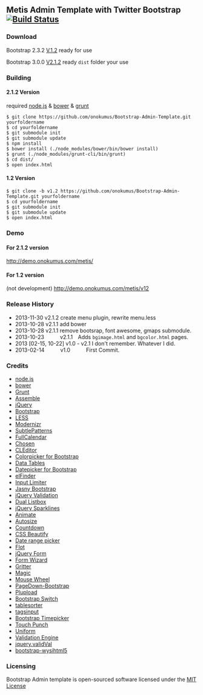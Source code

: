 Metis Admin Template with Twitter Bootstrap [![Build Status](https://travis-ci.org/onokumus/Bootstrap-Admin-Template.png)](http://travis-ci.org/onokumus/Bootstrap-Admin-Template)
------------------------------------------

### Download
Bootstrap 2.3.2 [V.1.2](https://github.com/onokumus/Bootstrap-Admin-Template/archive/v1.2.zip)
ready for use

Bootstrap 3.0.0 [V2.1.2](https://github.com/onokumus/Bootstrap-Admin-Template/archive/master.zip)
ready `dist` folder your use



### Building

#### 2.1.2 Version
required [node.js](http://nodejs.org/) & [bower](http://bower.io/) & [grunt](http://gruntjs.com/getting-started)

    $ git clone https://github.com/onokumus/Bootstrap-Admin-Template.git yourfoldername
    $ cd yourfoldername
    $ git submodule init
    $ git submodule update
    $ npm install
    $ bower install (./node_modules/bower/bin/bower install)
    $ grunt (./node_modules/grunt-cli/bin/grunt)
    $ cd dist/
    $ open index.html
    
#### 1.2 Version
    $ git clone -b v1.2 https://github.com/onokumus/Bootstrap-Admin-Template.git yourfoldername
    $ cd yourfoldername
    $ git submodule init
    $ git submodule update
    $ open index.html

### Demo

#### For 2.1.2 version
http://demo.onokumus.com/metis/

#### For 1.2 version 
(not development)
http://demo.onokumus.com/metis/v12

### Release History
 * 2013-11-30   v2.1.2 create menu plugin, rewrite menu.less
 * 2013-10-28   v2.1.1 add bower 
 * 2013-10-28   v2.1.1 remove bootsrap, font awesome, gmaps submodule.
 * 2013-10-23   v2.1.1 Adds `bgimage.html` and `bgcolor.html` pages.
 * 2013 [02-15, 10-22] v1.0 - v2.1 I don't remember. Whatever I did.
 * 2013-02-14   v1.0   First Commit.

### Credits
 * [node.js](http://nodejs.org/)
 * [bower](http://bower.io/)
 * [Grunt](http://gruntjs.com/)
 * [Assemble](http://assemble.io/)
 * [jQuery](http://jquery.com/)
 * [Bootstrap](http://getbootstrap.com/)
 * [LESS](http://lesscss.org/)
 * [Modernizr](http://modernizr.com/)
 * [SubtlePatterns](https://github.com/subtlepatterns/SubtlePatterns)
 * [FullCalendar](http://arshaw.com/fullcalendar/)
 * [Chosen](https://github.com/harvesthq/chosen)
 * [CLEditor](http://premiumsoftware.net/CLEditor)
 * [Colorpicker for Bootstrap](http://www.eyecon.ro/bootstrap-colorpicker/)
 * [Data Tables](http://www.datatables.net)
 * [Datepicker for Bootstrap](http://www.eyecon.ro/bootstrap-datepicker)
 * [elFinder](http://elfinder.org)
 * [Input Limiter](http://rustyjeans.com/jquery-plugins/input-limiter)
 * [Jasny Bootstrap](http://jasny.github.com/bootstrap)
 * [jQuery Validation](http://jqueryvalidation.org/)
 * [Dual Listbox](http://www.meadmiracle.com/dlb/DLBDocumentation.aspx)
 * [jQuery Sparklines](http://omnipotent.net/jquery.sparkline)
 * [Animate](https://daneden.me/animate/)
 * [Autosize](http://www.jacklmoore.com/autosize)
 * [Countdown](http://keith-wood.name/countdown.html)
 * [CSS Beautify](http://cssbeautify.com)
 * [Date range picker](https://github.com/dangrossman/bootstrap-daterangepicker)
 * [Flot](http://www.flotcharts.org)
 * [jQuery Form](http://jquery.malsup.com/form/)
 * [Form Wizard](http://thecodemine.org)
 * [Gritter](http://boedesign.com/blog/2009/07/11/growl-for-jquery-gritter/)
 * [Magic](http://www.minimamente.com/magic-css3-animations)
 * [Mouse Wheel](https://github.com/brandonaaron/jquery-mousewheel)
 * [PageDown-Bootstrap](https://github.com/samwillis/pagedown-bootstrap)
 * [Plupload](https://github.com/moxiecode/plupload)
 * [Bootstrap Switch](http://www.larentis.eu/switch/)
 * [tablesorter](http://tablesorter.com/)
 * [tagsinput](http://xoxco.com/projects/code/tagsinput/)
 * [Bootstrap Timepicker](http://jdewit.github.io/bootstrap-timepicker/)
 * [Touch Punch](http://touchpunch.furf.com/)
 * [Uniform](http://uniformjs.com/)
 * [Validation Engine](http://www.position-relative.net/)
 * [jquery.validVal](http://validval.frebsite.nl/)
 * [bootstrap-wysihtml5](http://jhollingworth.github.io/bootstrap-wysihtml5/)

### Licensing

Bootstrap Admin template is open-sourced software licensed under the [MIT License](http://opensource.org/licenses/MIT)